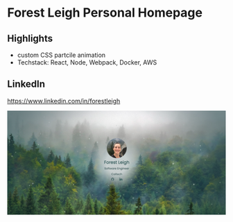 # Forest Leigh Personal Homepage

## Highlights
 - custom CSS partcile animation
 - Techstack: React, Node, Webpack, Docker, AWS
## LinkedIn
https://www.linkedin.com/in/forestleigh

![website screenshot](./client/src/assets/screen.png "Once we believe in ourselves, we can risk curiosity, wonder, spontaneous delight, or any experience that reveals the human spirit. - E. E. Cummings")

